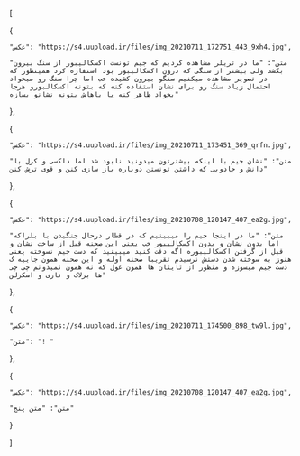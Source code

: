 [

  {

    "عکس": "https://s4.uupload.ir/files/img_20210711_172751_443_9xh4.jpg",

    "متن": "ما در تریلر مشاهده کردیم که جیم تونست اکسکالیبور از سنگ بیرون بکشد ولی بیشتر از سنگی که درون اکسکالیبور بود استفازه کرد همینطور که در تصویر مشاهده میکنیم سنگو بیرون کشیده خب اما چرا سنگ رو میخواد احتمال زیاد سنگ رو برای نشان استفاده کنه که بتونه اکسکالبورو هرجا بخواد ظاهر کنه یا باهاش بتونه نشانو بسازه"

  },

  {

    "عکس": "https://s4.uupload.ir/files/img_20210711_173451_369_qrfn.jpg",

    "متن": "نشان جیم با اینکه بیشترتون میدونید نابود شد اما داکسی و کرل با دانش و جادویی که داشتن تونستن دوباره باز سازی کنن و قوی ترش کنن"

  },

  {

    "عکس": "https://s4.uupload.ir/files/img_20210708_120147_407_ea2g.jpg",

    "متن": "ما در اینجا جیم را میبینیم که در قطار درحال جنگیدن با بلراکه اما بدون نشان و بدون اکسکالیبور خب یعنی این صحنه قبل از ساخت نشان و قبل از گرفتن اکسکالیبوره اگه دقت کنید میبینید که دست جیم نسوخته یعنی هنوز به سوخته شدن دستش نرسیدم تقریبا صحنه اوله و این صحنه همون جاییه ک دست جیم میسوزه و منظور از تایتان ها همون غول که نه همون نمیدونم چی چی ها برلاک و ناری و اسکرلن"

  },

  {

    "عکس": "https://s4.uupload.ir/files/img_20210711_174500_898_tw9l.jpg",

    "متن": "! "

  },

  {

    "عکس": "https://s4.uupload.ir/files/img_20210708_120147_407_ea2g.jpg",

    "متن": "متن پنج"

  }

]
